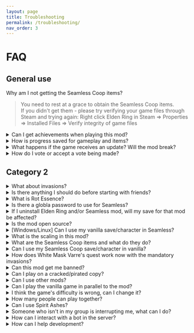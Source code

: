 ```yaml
---
layout: page
title: Troubleshooting
permalink: /troubleshooting/
nav_order: 3
---
```

# FAQ

## General use
<summary>Why am I not getting the Seamless Coop items?</summary>

>You need to rest at a grace to obtain the Seamless Coop items.    
>If you didn't get them - please try verifying your game files through Steam and trying again: Right click Elden Ring in Steam => Properties => Installed Files => Verify integrity of game files
<details markdown="block">
<summary>Can I get achievements when playing this mod?</summary>

>Yes, you can.  
>List of items that *could* potentially not allow achievements to trigger:
>  - Potential that sometimes Steam will go down during a play session momentarily and prevent achievement unlocks. Missing achievements could be gained with `Steam Achievement Manager` which is a tool used to debug situations like this.
>  - A mismatch in events not triggering the achievement to unlock. This could happen during a play session, where a player's progress can cause skips of certain events to trigger, or an event flag not triggering properly. (Create a manual backup save if you play with another player who could have a different progress).
</details>

<details markdown="block">
<summary>How is progress saved for gameplay and items?</summary>


> **GAMEPLAY PROGRESS:**
> - Progress is saved based on Host progression. Wanderer's progression will not sync if Host has progressed less than the Wanderers.
>  - A player on NG+, can join a player on NG. This can also be vice-versa.
> - Any crafting or shop items to purchase from the Twin Maiden Husks in Roundtable Hold are dependent on the **__HOST__** of the world. If a Wanderer owns it in their world, it shouldn't be available in a Host's world if they haven't retrieved it yet when Wanderers join. 
 > - If the Host <u>**does not**</u> own the crafting kit, or cookbook items, then it will <u>**not**</u> be available. Everyone should retrieve these items on their own just in case the Host is changed during gameplay.
> - Quest progression can be erratic. Best to be solo when doing anything, but make sure to make a backup save before playing. Ending choices could have unknown effects during gameplay too.  
>  
> **ITEM PROGRESS:**
> - Item pick ups are based on instanced loot, meaning any random drops picked up are diferent for each player. 
> - Loot that is given on persistent enemy defeat (Bosses and Scarabs for example) is collected by everyone joining the host when within the area limits (when all players ar
e in Weeping Penninsula to get respective drops).
> - Items like Golden Seed or Sacred Tear must be picked up individually. Wanderer's cannot gain items again if they already received them in their world upon joining Host.
> - When it comes to bell bearing items, it is based on Host. Only Host should turn in items, restart session, and any who rejoin should see items in the shop. In the event of missing items for any bell bearings, consult [(Discord) Missing reward items from Quests/NPC/Bosses with dialogue](https://discord.com/channels/979042878091329587/1129602576996900864).
>  
> **‼️CAUTION‼️**  
> If you are going to attempt playing with others who have different progressions (e.g. different endings, different NPC states), **you should make a backup of your save before joining!.**  
> Event flags toggled in the session may persist, so it's very possible to have mismatched progression and may ruin characters involved. See possible work arounds in [(Discord) #troubleshooting](https://discord.com/channels/979042878091329587/1097343990480777266). Keep the same host when possible to reduce chances. This is a coop, not an MMO.
</details>

<details markdown="block">
<summary>What happens if the game receives an update? Will the mod break?</summary>

> Refer to [(Discord) Elden Ring received an official update, what to do?](https://discord.com/channels/979042878091329587/1097350937573593160).  
>  
> **Note**:  Major updates like DLC tend to break the mod due to changes done to provide content (changes in regulation.bin file cause seamless to break if something major is adjusted). Hot fixes on the other hand could only be minor changes that won't change much and still allow mods to be compatible, if it's small parameter changes.
</details>

<details markdown="block">
<summary>How do I vote or accept a vote being made?</summary>

> As of v1.3.0, per message in [(Discord) #updates](https://discord.com/channels/979042878091329587/979709115116969994/995015898454835241), Players can vote from the map and use the following key to press to move their cursor to the voted location:
>  
>  - Controller - `L1/LB`
>  - Keyboard - `Z`

</details>

## Category 2

<details markdown="block">
<summary>What about invasions?</summary>


</details>

<details markdown="block">
<summary>Is there anything I should do before starting with friends?</summary>


</details>

<details markdown="block">
  <summary>What is Rot Essence?</summary>


</details>

<details markdown="block">
  <summary>Is there a globla password to use for Seamless?</summary>


</details>

<details markdown="block">
  <summary>If I uninstall Elden Ring and/or Seamless mod, will my save for that mod be affected?</summary>


</details>

<details markdown="block">
  <summary>Is the mod open source?</summary>


</details>

<details markdown="block">
  <summary>[Windows/Linux] Can I use my vanilla save/character in Seamless?</summary>


</details>

<details markdown="block">
  <summary>What is the scaling in this mod?</summary>


</details>

<details markdown="block">
  <summary>What are the Seamless Coop items and what do they do?</summary>


</details>

<details markdown="block">
  <summary>Can I use my Seamless Coop save/character in vanilla?</summary>


</details>

<details markdown="block">
  <summary>How does White Mask Varre's quest work now with the mandatory invasions?</summary>


</details>

<details markdown="block">
  <summary>Can this mod get me banned?</summary>


</details>

<details markdown="block">
  <summary>Can I play on a cracked/pirated copy?</summary>


</details>

<details markdown="block">
  <summary>Can I use other mods?</summary>


</details>

<details markdown="block">
  <summary>Can I play the vanilla game in parallel to the mod?</summary>


</details>

<details markdown="block">
  <summary>I think the game's difficulty is wrong, can I change it?</summary>


</details>

<details markdown="block">
  <summary>How many people can play together?</summary>


</details>

<details markdown="block">
  <summary>Can I use Spirit Ashes?</summary>


</details>

<details markdown="block">
  <summary>Someone who isn't in my group is interrupting me, what can I do?</summary>


</details>

<details markdown="block">
  <summary>How can I interact with a bot in the server?</summary>


</details>

<details markdown="block">
  <summary>How can I help development?</summary>


</details>
